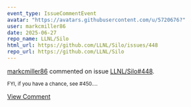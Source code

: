 ```yaml
---
event_type: IssueCommentEvent
avatar: "https://avatars.githubusercontent.com/u/5720676?"
user: markcmiller86
date: 2025-06-27
repo_name: LLNL/Silo
html_url: https://github.com/LLNL/Silo/issues/448
repo_url: https://github.com/LLNL/Silo
---
```


<a href='https://github.com/markcmiller86' target='_blank'>markcmiller86</a> commented on issue <a href='https://github.com/LLNL/Silo/issues/448' target='_blank'>LLNL/Silo#448</a>.

<small>FYI, if you have a chance, see #450....</small>

<a href='https://github.com/LLNL/Silo/issues/448' target='_blank'>View Comment</a>